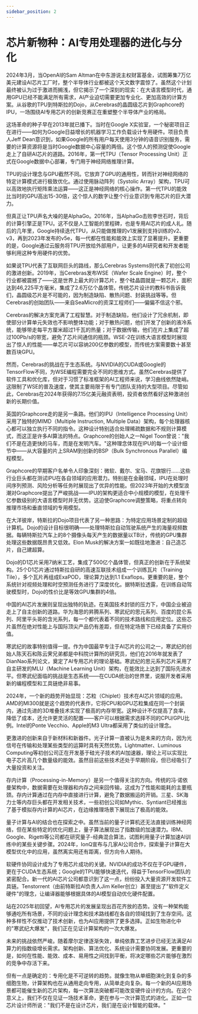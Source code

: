 ```yaml
---
sidebar_position: 2
---
```


# 芯片新物种：AI专用处理器的进化与分化

2024年3月，当OpenAI的Sam Altman在中东游说主权财富基金，试图筹集7万亿美元建设AI芯片工厂时，整个半导体行业都被这个天文数字震惊了。虽然这个计划最终被认为过于激进而搁浅，但它揭示了一个深刻的现实：在大语言模型时代，通用GPU已经不能满足所有需求，AI产业迫切需要更加专业化、更加高效的计算方案。从谷歌的TPU到特斯拉的Dojo，从Cerebras的晶圆级芯片到Graphcore的IPU，一场围绕AI专用芯片的创新竞赛正在重塑整个半导体产业的格局。

这场革命的种子早在2013年就已播下。当时在Google X实验室，一个秘密项目正在进行——如何为Google日益增长的机器学习工作负载设计专用硬件。项目负责人Jeff Dean意识到，如果Google的所有用户每天使用3分钟的语音识别服务，需要的计算资源将是当时Google数据中心容量的两倍。这个惊人的预测促使Google走上了自研AI芯片的道路。2016年，第一代TPU（Tensor Processing Unit）正式在Google数据中心部署，专门用于神经网络推理计算。

TPU的设计理念与GPU截然不同。它放弃了GPU的通用性，转而针对神经网络的特定计算模式进行极致优化。通过使用脉动阵列（Systolic Array）架构，TPU可以高效地执行矩阵乘法运算——这正是神经网络的核心操作。第一代TPU的能效比当时的GPU高出15-30倍，这个惊人的数字让整个行业意识到专用芯片的巨大潜力。

但真正让TPU声名大噪的是AlphaGo。2016年，当AlphaGo击败李世石时，背后的计算引擎正是TPU。这不仅是人工智能的里程碑，也是专用AI芯片的成人礼。随后的几年里，Google持续迭代TPU，从只能做推理的v1发展到支持训练的v2、v3，再到2023年发布的v5e，每一代都在性能和能效上实现了显著提升。更重要的是，Google通过云服务将TPU开放给外部用户，让更多的AI研究者和开发者能够利用这种专用硬件的优势。

如果说TPU代表了互联网巨头的路线，那么Cerebras Systems则代表了初创公司的激进创新。2019年，当Cerebras发布WSE（Wafer Scale Engine）时，整个行业都被震撼了——这是世界上最大的计算芯片，整个硅晶圆就是一颗芯片，面积达到46,225平方毫米，集成了2.6万亿个晶体管。传统芯片设计的教科书告诉我们，晶圆级芯片是不可能的，因为制造缺陷、散热问题、封装挑战等等。但Cerebras的创始团队——来自SeaMicro的资深工程师们——偏偏不信这个邪。

Cerebras的解决方案充满了工程智慧。对于制造缺陷，他们设计了冗余机制，即使部分计算单元失效也不影响整体功能；对于散热问题，他们开发了创新的液冷系统，能够带走每平方厘米超过1千瓦的热量；对于数据传输，他们在片上集成了超过100Pb/s的带宽，避免了芯片间通信的瓶颈。WSE-2在训练大语言模型时展现出了惊人的性能——单芯片可以容纳200亿参数的模型，而传统方案需要数十甚至数百块GPU。

然而，Cerebras的挑战在于生态系统。与NVIDIA的CUDA或Google的TensorFlow不同，为WSE编程需要完全不同的思维方式。虽然Cerebras提供了软件工具和优化库，但对于习惯了标准框架的AI工程师来说，学习曲线依然陡峭。这限制了WSE的普及速度，使其主要局限于有专门团队支持的大型项目。尽管如此，Cerebras在2024年获得的7.15亿美元融资表明，投资者依然看好这种激进创新的长期价值。

英国的Graphcore走的是另一条路。他们的IPU（Intelligence Processing Unit）采用了独特的MIMD（Multiple Instruction, Multiple Data）架构，每个处理器核心都可以独立执行不同的指令。这种设计特别适合处理稀疏数据和不规则计算模式，而这正是许多AI算法的特点。Graphcore的创始人之一Nigel Toon曾说："我们不是在造更快的马车，而是在发明汽车。"这种理念体现在IPU的每一个设计细节中——从大容量的片上SRAM到创新的BSP（Bulk Synchronous Parallel）编程模型。

Graphcore的早期客户名单令人印象深刻：微软、戴尔、宝马、花旗银行……这些行业巨头都在测试IPU在各自领域的应用潜力。特别是在金融领域，IPU在处理时间序列预测、风险分析等任务时展现出了优异的性能。但2023年开始的大模型浪潮对Graphcore提出了严峻挑战——IPU的架构更适合中小规模的模型，在处理千亿参数级别的大语言模型时并无优势。这迫使Graphcore调整策略，将重点转向推理市场和垂直领域的专用模型。

在大洋彼岸，特斯拉的Dojo项目代表了另一种思路：为特定应用场景定制的超级计算机。Dojo的设计目标很明确——处理特斯拉自动驾驶系统产生的海量视频数据。每辆特斯拉汽车上的8个摄像头每天产生的数据量以TB计，传统的GPU集群处理这些数据既昂贵又低效。Elon Musk的解决方案一如既往地激进：自己造芯片，自己建超算。

Dojo的D1芯片采用7纳米工艺，集成了500亿个晶体管，但真正的创新在于系统架构。25个D1芯片通过特斯拉自研的高速互联技术组成一个训练瓦片（Training Tile），多个瓦片再组成ExaPOD，理论算力达到1.1 Exaflops。更重要的是，整个系统针对视频处理和时空预测任务进行了深度优化。据特斯拉透露，在训练自动驾驶模型时，Dojo的性价比是等效GPU集群的4倍。

中国的AI芯片发展则呈现出独特的轨迹。在美国技术封锁的压力下，中国企业被迫走上了自主创新的道路。华为海思的昇腾系列、寒武纪的思元系列、百度的昆仑系列、阿里平头哥的含光系列，每一个都代表着不同的技术路线和应用定位。这些芯片虽然在绝对性能上与国际顶尖产品仍有差距，但在特定场景下已经具备了实用价值。

寒武纪的故事特别值得一提。作为中国最早专注于AI芯片的公司之一，寒武纪的创始人陈天石和陈云霁兄弟都是中科院计算所的研究员，他们在2016年就发表了DianNao系列论文，奠定了AI专用芯片的理论基础。寒武纪的思元系列芯片采用了自主研发的MLU（Machine Learning Unit）架构，在能效比上达到了国际先进水平。但寒武纪面临的挑战是生态系统——在CUDA统治的世界里，说服开发者采用新的编程模型和工具链绝非易事。

2024年，一个新的趋势开始显现：芯粒（Chiplet）技术在AI芯片领域的应用。AMD的MI300就是这个趋势的代表作，它将CPU和GPU芯粒集成在同一个封装内，通过先进的3D堆叠技术实现了极高的内存带宽。这种设计不仅提高了良率，降低了成本，还允许更灵活的配置——客户可以根据需求选择不同的CPU/GPU比例。Intel的Ponte Vecchio、Apple的M3 Ultra都采用了类似的设计理念。

更激进的创新来自于新材料和新器件。光子计算一直被认为是未来的方向，因为光信号在传输和处理某些类型的运算时具有天然优势。Lightmatter、Luminous Computing等初创公司正在开发基于硅光子技术的AI加速器，理论上可以实现比电子芯片高几个数量级的能效。虽然目前这些技术还处于早期阶段，但已经吸引了大量投资和关注。

存内计算（Processing-in-Memory）是另一个值得关注的方向。传统的冯·诺依曼架构中，数据需要在处理器和内存之间来回传输，这成为了性能和能耗的主要瓶颈。存内计算通过在内存中直接进行计算，避免了数据搬运的开销。三星、SK海力士等内存巨头都在开发相关技术，一些初创公司如Mythic、Syntiant已经推出了基于模拟存内计算的AI芯片，在边缘推理场景下展现出了极高的能效。

量子计算与AI的结合也在探索之中。虽然当前的量子计算机还无法直接训练神经网络，但在某些特定的优化问题上，量子算法展现出了指数级的加速潜力。IBM、Google、Rigetti等公司都在研究量子-经典混合算法，试图利用量子计算加速AI训练中的某些关键步骤。2024年，IonQ宣布与几家AI公司合作，探索量子计算在大模型优化中的应用，虽然离实用还有距离，但方向令人期待。

软硬件协同设计成为了专用芯片成功的关键。NVIDIA的成功不仅在于GPU硬件，更在于CUDA生态系统；Google的TPU能够快速迭代，得益于TensorFlow团队的紧密配合。新一代的AI芯片公司都意识到了这一点，纷纷投入大量资源开发软件工具链。Tenstorrent（由前特斯拉AI负责人Jim Keller创立）甚至提出了"软件定义硬件"的理念，让编译器能够根据具体的AI模型自动优化硬件配置。

站在2025年初回望，AI专用芯片的发展呈现出百花齐放的态势。没有一种架构能够通吃所有场景，不同的设计理念和技术路线都在各自的领域找到了生存空间。这种多样性不仅推动了技术创新，也为AI应用提供了更多选择。正如生物进化中的"寒武纪大爆发"，我们正在见证计算架构的一次大爆发。

未来的挑战依然严峻。随着摩尔定律逐渐失效，单纯依靠工艺进步已经无法满足AI算力的指数级增长需求。架构创新、算法优化、系统设计需要协同发展。更重要的是，如何在性能、能效、成本、易用性之间找到平衡，将决定哪些芯片能够在激烈的竞争中存活下来。

但有一点是确定的：专用化是不可逆转的趋势。就像生物从单细胞演化到复杂的多细胞生物，计算架构也在从通用走向专用，从简单走向复杂。每一个新的AI应用场景都可能催生新的芯片架构，每一次算法突破都可能改变硬件设计的方向。在这个意义上，我们不仅在见证一场技术革命，更在参与一次计算范式的进化。正如一位芯片设计师所说："我们不是在设计芯片，我们是在设计智能的载体。"